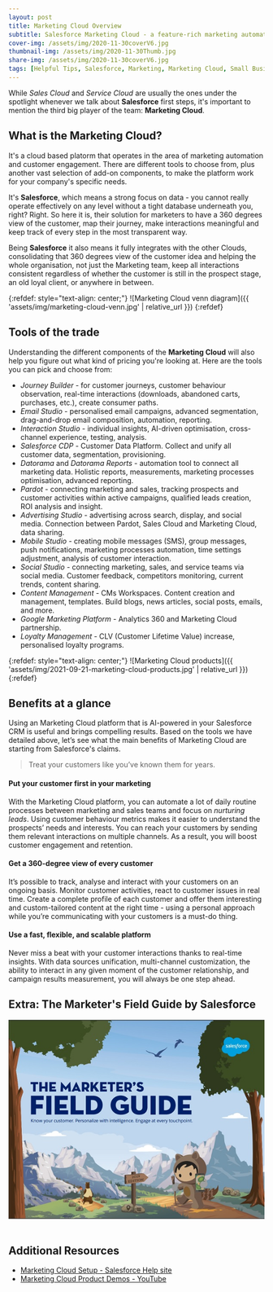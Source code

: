 ```yaml
---
layout: post
title: Marketing Cloud Overview
subtitle: Salesforce Marketing Cloud - a feature-rich marketing automation platform that helps you succeed with customer engagement and personalised experience.
cover-img: /assets/img/2020-11-30coverV6.jpg
thumbnail-img: /assets/img/2020-11-30Thumb.jpg
share-img: /assets/img/2020-11-30coverV6.jpg
tags: [Helpful Tips, Salesforce, Marketing, Marketing Cloud, Small Businesses]
---
```


While *Sales Cloud* and *Service Cloud* are usually the ones under the spotlight whenever we talk about **Salesforce** first steps, it's important to mention the third big player of the team: **Marketing Cloud**.

## What is the Marketing Cloud?

It's a cloud based platorm that operates in the area of marketing automation and customer engagement. There are different tools to choose from, plus another vast selection of add-on components, to make the platform work for your company's specific needs.

It's **Salesforce**, which means a strong focus on data - you cannot really operate effectively on any level without a tight database underneath you, right? Right. So here it is, their solution for marketers to have a 360 degrees view of the customer, map their journey, make interactions meaningful and keep track of every step in the most transparent way.

Being **Salesforce** it also means it fully integrates with the other Clouds, consolidating that 360 degrees view of the customer idea and helping the whole organisation, not just the Marketing team, keep all interactions consistent regardless of whether the customer is still in the prospect stage, an old loyal client, or anywhere in between.

{:refdef: style="text-align: center;"}
![Marketing Cloud venn diagram]({{ 'assets/img/marketing-cloud-venn.jpg' | relative_url }})
{:refdef}

## Tools of the trade

Understanding the different components of the **Marketing Cloud** will also help you figure out what kind of pricing you're looking at. Here are the tools you can pick and choose from:

* *Journey Builder* - for customer journeys, customer behaviour observation, real-time interactions (downloads, abandoned carts, purchases, etc.), create consumer paths.
* *Email Studio* - personalised email campaigns, advanced segmentation, drag-and-drop email composition, automation, reporting.
* *Interaction Studio* - individual insights, AI-driven optimisation, cross-channel experience, testing, analysis.
* *Salesforce CDP* - Customer Data Platform. Collect and unify all customer data, segmentation, provisioning.
* *Datorama* and *Datorama Reports* - automation tool to connect all marketing data. Holistic reports, measurements, marketing processes optimisation, advanced reporting.
* *Pardot* - connecting marketing and sales, tracking prospects and customer activities within active campaigns, qualified leads creation, ROI analysis and insight.
* *Advertising Studio* - advertising across search, display, and social media. Connection between Pardot, Sales Cloud and Marketing Cloud, data sharing.
* *Mobile Studio* - creating mobile messages (SMS), group messages, push notifications, marketing processes automation, time settings adjustment, analysis of customer interaction.
* *Social Studio* - connecting marketing, sales, and service teams via social media. Customer feedback, competitors monitoring, current trends, content sharing.
* *Content Management* - CMs Workspaces. Content creation and management, templates. Build blogs, news articles, social posts, emails, and more.
* *Google Marketing Platform* - Analytics 360 and Marketing Cloud partnership.
* *Loyalty Management* - CLV (Customer Lifetime Value) increase, personalised loyalty programs.

{:refdef: style="text-align: center;"}
![Marketing Cloud products]({{ 'assets/img/2021-09-21-marketing-cloud-products.jpg' | relative_url }})
{:refdef}

## Benefits at a glance

Using an Marketing Cloud platform that is AI-powered in your Salesforce CRM is useful and brings compelling results. Based on the tools we have detailed above, let’s see what the main benefits of Marketing Cloud are starting from Salesforce's claims.

> Treat your customers like you’ve known them for years.

#### Put your customer first in your marketing
With the Marketing Cloud platform, you can automate a lot of daily routine processes between marketing and sales teams and focus on *nurturing leads*. Using customer behaviour metrics makes it easier to understand the prospects’ needs and interests. You can reach your customers by sending them relevant interactions on multiple channels. As a result, you will boost customer engagement and retention.

#### Get a 360-degree view of every customer
It’s possible to track, analyse and interact with your customers on an ongoing basis. Monitor customer activities, react to customer issues in real time. Create a complete profile of each customer and offer them interesting and custom-tailored content at the right time - using a personal approach while you’re communicating with your customers is a must-do thing.

#### Use a fast, flexible, and scalable platform
Never miss a beat with your customer interactions thanks to real-time insights. With data sources unification, multi-channel customization, the ability to interact in any given moment of the customer relationship, and campaign results measurement, you will always be one step ahead.

## Extra: The Marketer's Field Guide by Salesforce

[![Marketers Field Guide by Salesforce](https://github.com/Ao-Collaboration/Ao-Collaboration.github.io/blob/f0c73db383adc5d63d476d269b56826a26a11db9/assets/img/2021-09-21-marketer=guide-salesforce.jpg)](https://www.salesforce.com/content/dam/web/en_us/www/assets/pdf/datasheets/mc-marketing-fieldguide-customer-trailblazer.pdf)
<br/>
<br/>

## Additional Resources
* [Marketing Cloud Setup - Salesforce Help site](https://help.salesforce.com/s/articleView?id=sf.mc_overview_administration.htm&type=5)
* [Marketing Cloud Product Demos - YouTube](https://youtube.com/playlist?list=PLnobS_RgN7JZllqFqitI4LQMGI0oE5AYL)
